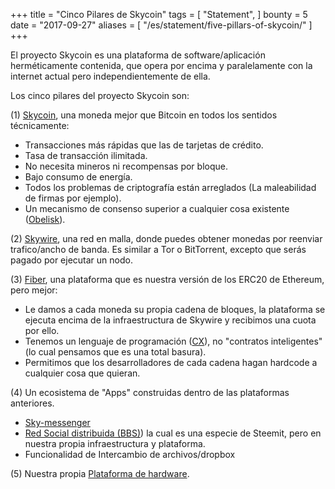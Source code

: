 +++
title = "Cinco Pilares de Skycoin"
tags = [
    "Statement",
]
bounty = 5
date = "2017-09-27"
aliases = [
	"/es/statement/five-pillars-of-skycoin/"
]
+++

El proyecto Skycoin es una plataforma de software/aplicación herméticamente contenida,
que opera por encima y paralelamente con la internet actual pero independientemente de ella.

Los cinco pilares del proyecto Skycoin son:

(1) [Skycoin](https://github.com/skycoin/skycoin), una moneda mejor que Bitcoin en todos los sentidos técnicamente:

 - Transacciones más rápidas que las de tarjetas de crédito.
 - Tasa de transacción ilimitada.
 - No necesita mineros ni recompensas por bloque.
 - Bajo consumo de energía.
 - Todos los problemas de criptografía están arreglados (La maleabilidad de firmas por ejemplo).
 - Un mecanismo de consenso superior a cualquier cosa existente
   ([Obelisk](/statement/obelisk-the-skycoin-consensus-algorithm/)).

(2) [Skywire](/tags/skywire/), una red en malla, donde puedes obtener
monedas por reenviar trafico/ancho de banda. Es similar a Tor o BitTorrent,
excepto que serás pagado por ejecutar un nodo.

(3) [Fiber](https://www.skycoin.net/fiber/),  una plataforma que es nuestra versión
de los ERC20 de Ethereum, pero mejor:

 - Le damos a cada moneda su propia cadena de bloques,
 la plataforma se ejecuta encima de la infraestructura
 de Skywire y recibimos una cuota por ello.
 - Tenemos un lenguaje de programación ([CX](/overview/cx-overview/)),
 no "contratos inteligentes" (lo cual pensamos que es una total basura).
 - Permitimos que los desarrolladores de cada cadena hagan hardcode a
 cualquier cosa que quieran.

(4) Un ecosistema de "Apps" construidas dentro de las plataformas anteriores.

 - [Sky-messenger](http://messenger.skycoin.net/)
 - [Red Social distribuida (BBS)](https://github.com/skycoin/bbs))
   la cual es una especie de Steemit, pero en nuestra propia infraestructura y plataforma.
 - Funcionalidad de Intercambio de archivos/dropbox

(5) Nuestra propia [Plataforma de hardware](/statement/skywire-miner-hardware-for-the-next-internet/).
